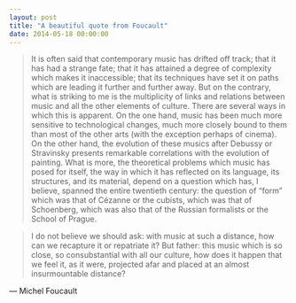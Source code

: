 ```yaml
---
layout: post
title: "A beautiful quote from Foucault"
date: 2014-05-18 00:00:00
---
```


> It is often said that contemporary music has drifted off track; that it has had a strange fate; that it has attained a degree of complexity which makes it inaccessible; that its techniques have set it on paths which are leading it further and further away. But on the contrary, what is striking to me is the multiplicity of links and relations between music and all the other elements of culture. There are several ways in which this is apparent. On the one hand, music has been much more sensitive to technological changes, much more closely bound to them than most of the other arts (with the exception perhaps of cinema). On the other hand, the evolution of these musics after Debussy or Stravinsky presents remarkable correlations with the evolution of painting. What is more, the theoretical problems which music has posed for itself, the way in which it has reflected on its language, its structures, and its material, depend on a question which has, I believe, spanned the entire twentieth century: the question of “form” which was that of Cézanne or the cubists, which was that of Schoenberg, which was also that of the Russian formalists or the School of Prague.

> I do not believe we should ask: with music at such a distance, how can we recapture it or repatriate it? But father: this music which is so close, so consubstantial with all our culture, how does it happen that we feel it, as it were, projected afar and placed at an almost insurmountable distance?

— Michel Foucault
